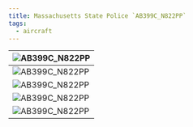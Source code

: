 ```yaml
---
title: Massachusetts State Police `AB399C_N822PP`
tags:
  - aircraft
---
```


| ![AB399C_N822PP](/aircraft/AB399C_N822PP/1.jpg) |
| ----------------------------------------------- |
| ![AB399C_N822PP](/aircraft/AB399C_N822PP/2.jpg) |
| ![AB399C_N822PP](/aircraft/AB399C_N822PP/3.jpg) |
| ![AB399C_N822PP](/aircraft/AB399C_N822PP/4.jpg) |
| ![AB399C_N822PP](/aircraft/AB399C_N822PP/5.jpg) |
